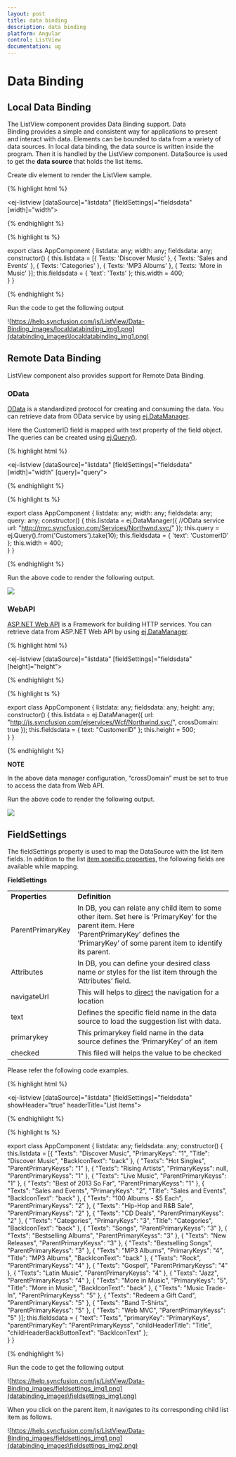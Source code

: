 ```yaml
---
layout: post
title: data binding
description: data binding
platform: Angular
control: ListView
documentation: ug
---
```


# Data Binding

## Local Data Binding

The ListView component provides Data Binding support. Data Binding provides a simple and consistent way for applications to present and interact with data. Elements can be bounded to data from a variety of data sources. In local data binding, the data source is written inside the program. Then it is handled by the ListView component. DataSource is used to get the **data source** that holds the list items.

Create div element to render the ListView sample.

{% highlight html %}

<ej-listview [dataSource]="listdata" [fieldSettings]="fieldsdata" [width]="width">
</ej-listview>

{% endhighlight %}

{% highlight ts %}

export class AppComponent {
    listdata: any;
    width: any;
    fieldsdata: any;
    constructor() {
         this.listdata =
           [{ Texts: 'Discover Music' },
            { Texts: 'Sales and Events' },
            { Texts: 'Categories' },
            { Texts: 'MP3 Albums' },
            { Texts: 'More in Music' }];
        this.fieldsdata = { 'text': 'Texts' };
        this.width = 400;      
    }
}

{% endhighlight %}

Run the code to get the following output

![https://help.syncfusion.com/js/ListView/Data-Binding_images/localdatabinding_img1.png](databinding_images\localdatabinding_img1.png)

## Remote Data Binding

ListView component also provides support for Remote Data Binding.

### OData

[OData](https://help.syncfusion.com/js/datamanager/data-binding) is a standardized protocol for creating and consuming the data. You can retrieve data from OData service by using [ej.DataManager](https://help.syncfusion.com/js/datamanager/getting-started).

Here the CustomerID field is mapped with text property of the field object. The queries can be created using [ej.Query()](https://help.syncfusion.com/js/datamanager/query).

{% highlight html %}

 <ej-listview [dataSource]="listdata" [fieldSettings]="fieldsdata" [width]="width" [query]="query">
 </ej-listview>

{% endhighlight %}

{% highlight ts %}

export class AppComponent {
    listdata: any;
    width: any;
    fieldsdata: any;
    query: any;
    constructor() {
        this.listdata = ej.DataManager({
             //OData service
             url: "http://mvc.syncfusion.com/Services/Northwnd.svc/"
        });
        this.query = ej.Query().from('Customers').take(10);
        this.fieldsdata = { 'text': 'CustomerID' };
        this.width = 400;      
    }
}

{% endhighlight %}

Run the above code to render the following output.

![](databinding_images\odata_img1.png)

### WebAPI

[ASP.NET Web API](https://msdn.microsoft.com/en-us/library/hh833994%28v=vs.108%29.aspx) is a Framework for building HTTP services. You can retrieve data from ASP.NET Web API by using [ej.DataManager](https://help.syncfusion.com/js/datamanager/getting-started).

{% highlight html %}

<ej-listview [dataSource]="listdata" [fieldSettings]="fieldsdata" [height]="height">
</ej-listview>

{% endhighlight %}

{% highlight ts %}

export class AppComponent {
    listdata: any;
    fieldsdata: any;
    height: any;
    constructor() {
        this.listdata = ej.DataManager({
            url: "http://js.syncfusion.com/ejservices/Wcf/Northwind.svc/",
            crossDomain: true
        });
        this.fieldsdata = { text: "CustomerID" };
        this.height = 500;    
    }
}

{% endhighlight %}

**NOTE**

In the above data manager configuration, “crossDomain” must be set to true to access the data from Web API.

Run the above code to render the following output.

![](databinding_images\webapi_img1.png)


## FieldSettings

The fieldSettings property is used to map the DataSource with the list item fields. In addition to the list [item specific properties](https://help.syncfusion.com/js/listview/grouped-list), the following fields are available while mapping.

**FieldSettings**

<table>
<tr>
<td>
<b>Properties</b></td><td>
<b>Definition</b></td></tr>
<tr>
<td>
ParentPrimaryKey</td><td>
In DB, you can relate any child item to some other item. Set here is ‘PrimaryKey’ for the parent item. Here ‘ParentPrimaryKey’ defines the ‘PrimaryKey’ of some parent item to identify its parent.</td></tr>
<tr>
<td>
Attributes</td><td>
In DB, you can define your desired class name or styles for the list item through the ‘Attributes’ field.</td></tr>
<tr>
<td>
navigateUrl</td><td>
This will helps to <a href=http://dictionary.cambridge.org/dictionary/english/direct>direct</a> the navigation for a location</td></tr>
<tr>
<td>
text</td><td>
Defines the specific field name in the data source to load the suggestion list with data.</td></tr>
<tr>
<td>
primarykey</td><td>
This primarykey field name in the data source defines the ‘PrimaryKey’ of an item</td></tr>
<tr>
<td>
checked</td><td>
This filed will helps the value to be checked</td></tr>
</table>

Please refer the following code examples.

{% highlight html %}

 <ej-listview [dataSource]="listdata" [fieldSettings]="fieldsdata" showHeader="true" headerTitle="List Items">
</ej-listview>

{% endhighlight %}

{% highlight ts %}

export class AppComponent {
    listdata: any;
    fieldsdata: any;
    constructor() {
        this.listdata = [{ "Texts": "Discover Music", "PrimaryKeys": "1", "Title": "Discover Music", "BackIconText": "back" },
            { "Texts": "Hot Singles", "ParentPrimaryKeyss": "1" },
            { "Texts": "Rising Artists", "PrimaryKeyss": null, "ParentPrimaryKeyss": "1" },
            { "Texts": "Live Music", "ParentPrimaryKeyss": "1" },
            { "Texts": "Best of 2013 So Far", "ParentPrimaryKeyss": "1" },
            { "Texts": "Sales and Events", "PrimaryKeys": "2", "Title": "Sales and Events", "BackIconText": "back" },
            { "Texts": "100 Albums - $5 Each", "ParentPrimaryKeyss": "2" },
            { "Texts": "Hip-Hop and R&B Sale", "ParentPrimaryKeyss": "2" },
            { "Texts": "CD Deals", "ParentPrimaryKeyss": "2" },
            { "Texts": "Categories", "PrimaryKeys": "3", "Title": "Categories", "BackIconText": "back" },
            { "Texts": "Songs", "ParentPrimaryKeyss": "3" },
            { "Texts": "Bestselling Albums", "ParentPrimaryKeyss": "3" },
            { "Texts": "New Releases", "ParentPrimaryKeyss": "3" },
            { "Texts": "Bestselling Songs", "ParentPrimaryKeyss": "3" },
            { "Texts": "MP3 Albums", "PrimaryKeys": "4", "Title": "MP3 Albums", "BackIconText": "back" },
            { "Texts": "Rock", "ParentPrimaryKeyss": "4" },
            { "Texts": "Gospel", "ParentPrimaryKeyss": "4" },
            { "Texts": "Latin Music", "ParentPrimaryKeyss": "4" },
            { "Texts": "Jazz", "ParentPrimaryKeyss": "4" },
            { "Texts": "More in Music", "PrimaryKeys": "5", "Title": "More in Music", "BackIconText": "back" },
            { "Texts": "Music Trade-In", "ParentPrimaryKeyss": "5" },
            { "Texts": "Redeem a Gift Card", "ParentPrimaryKeyss": "5" },
            { "Texts": "Band T-Shirts", "ParentPrimaryKeyss": "5" },
            { "Texts": "Web MVC", "ParentPrimaryKeyss": "5" }];
        this.fieldsdata = {
            "text": "Texts",
            "primaryKey": "PrimaryKeys",
            "parentPrimaryKey": "ParentPrimaryKeyss",
            "childHeaderTitle": "Title",
            "childHeaderBackButtonText": "BackIconText" };   
    }
}

{% endhighlight %}

Run the code to get the following output

![https://help.syncfusion.com/js/ListView/Data-Binding_images/fieldsettings_img1.png](databinding_images\fieldsettings_img1.png)

When you click on the parent item, it navigates to its corresponding child list item as follows.

![https://help.syncfusion.com/js/ListView/Data-Binding_images/fieldsettings_img1.png](databinding_images\fieldsettings_img2.png)


